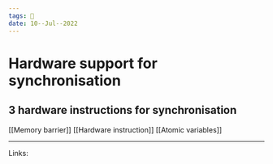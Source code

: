 ```yaml
---
tags: 🌱
date: 10--Jul--2022
---
```


# Hardware support for synchronisation

## 3 hardware instructions for synchronisation

[[Memory barrier]]
[[Hardware instruction]]
[[Atomic variables]]

---
Links: 
